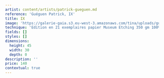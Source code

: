 ```yaml
---
artist: content/artists/patrick-gueguen.md
reference: 'Guéguen Patrick, IX'
title: IX
image: 'https://galerie-gaia.s3.eu-west-3.amazonaws.com/tina/uploads/gueguen-patrick/Galerie Gaïa - Patrick Guéguen - IX - 44 x 29 cm.JPG'
technique: 'Edition en 21 exemplaires papier Museum Etching 350 gm 100% coton, Natural White'
fields: []
styles: []
dimensions:
  height: 45
  width: 30
  depth: 0
description: ''
price: 140
contextual: true
---
```


